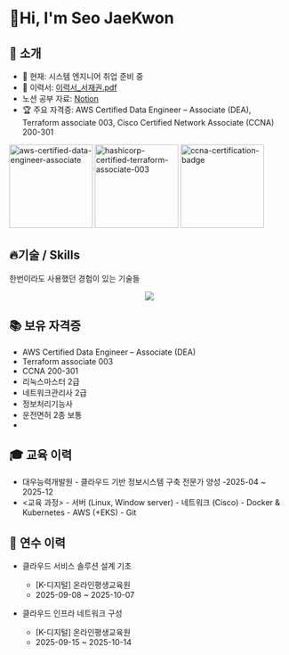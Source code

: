 #  👋Hi, I'm Seo JaeKwon




## 📂 소개
- 🌱 현재: 시스템 엔지니어 취업 준비 중  
- 📝 이력서: [이력서_서재권.pdf]()
- 노션 공부 자료: [Notion]([https://rainbow-wavelength-a76.notion.site/1bae20ec49bd8035b2cddd70d788772d](https://www.notion.so/Notion-26fd5fed034680ffab0fe04d41562d2e))
- 🏆 주요 자격증: AWS Certified Data Engineer – Associate (DEA), Terraform associate 003, Cisco Certified Network Associate (CCNA) 200-301
<div align="left">
  <img width="150" height="auto" alt="aws-certified-data-engineer-associate" src="https://github.com/user-attachments/assets/36163081-9f97-461a-9f72-d27f896fcdb3" />
  <img width="150" height="auto" alt="hashicorp-certified-terraform-associate-003" src="https://github.com/user-attachments/assets/771c2bcf-0001-4af9-bc04-dc473f02ad83" />
  <img width="150" height="auto" alt="ccna-certification-badge" src="https://images.credly.com/size/680x680/images/683783d8-eaac-4c37-a14d-11bd8a36321d/ccna_600.png" />
</div>





## 🔥기술 / Skills
한번이라도 사용했던 경험이 있는 기술들
<p align="center">
  <a href="https://skillicons.dev">
    <img src="https://skillicons.dev/icons?i=aws,kubernetes,docker,terraform,linux,gcp,visualstudio,vscode,git,windows,notion" />
  </a>
</p>

## 📚 보유 자격증

- AWS Certified Data Engineer – Associate (DEA)
- Terraform associate 003
- CCNA 200-301
- 리눅스마스터 2급
- 네트워크관리사 2급
- 정보처리기능사
- 운전면허 2종 보통
- 
## 🎓 교육 이력
- 대우능력개발원 - 클라우드 기반 정보시스템 구축 전문가 양성
    -2025-04 ~ 2025-12
- <교육 과정>
      - 서버 (Linux, Window server)
      - 네트워크 (Cisco)
      - Docker & Kubernetes
      - AWS (+EKS)
      - Git

## 🔧 연수 이력
- 클라우드 서비스 솔루션 설계 기초
  - [K-디지털] 온라인평생교육원
  - 2025-09-08 ~ 2025-10-07
 
     
- 클라우드 인프라 네트워크 구성
  - [K-디지털] 온라인평생교육원
  - 2025-09-15 ~ 2025-10-14


